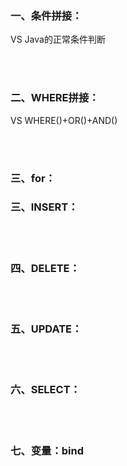 <br><br>

### 一、条件拼接：

<if> <choose>  VS  Java的正常条件判断

<br><br>

### 二、WHERE拼接：

<where> VS WHERE()+OR()+AND()

<br><br>

### 三、for：

### 三、INSERT：

<br><br>

### 四、DELETE：

<br><br>

### 五、UPDATE：

<br><br>

### 六、SELECT：

<br><br>

### 七、变量：bind
